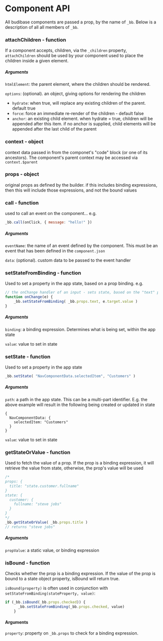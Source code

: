 # Component API

All budibase components are passed a prop, by the name of `_bb`. Below is a description of all all members of `_bb`.

### attachChildren - function

If a component accepts, children, via the `_children` property, `attachChildren` should be used by your component used to place the children inside a given element.

##### Arguments

`htmlElement`: the parent element, where the children should be rendered.

`options`: (optional). an object, giving options for rendering the children

- `hydrate`: when true, will replace any existing children of the parent. default true
- `force`: force an immediate re-render of the children - default false 
- `anchor`: an existing child element. when hydrate = true, children will be appended after this item. if no anchor is supplied, child elements will be appended after the last child of the parent

### context - object

context data passed in from the componet's "code" block (or one of its ancestors). The component's parent context may be accessed via `context.$parent`

### props - object

original props as defined by the builder. if this includes binding expressions, then this will include those expressions, and not the bound values

### call - function

 used to call an event on the component... e.g. 

```javascript
_bb.call(onClick, { message: "hello!" })
```

##### Arguments

`eventName`: the name of an event defined by the component. This must be an event that has been defined in the `component.json`

`data`: (optional). custom data to be passed to the event handler

### setStateFromBinding - function

Used to set a property in the app state, based on a prop binding. e.g.

```javascript
// the onChange handler of an input - sets state, based on the "text" prop
function onChange(e) {
	_bb.setStateFromBinding( _bb.props.text, e.target.value )
}
```

##### Arguments

`binding`: a binding expression. Determines what is being set, within the app state

`value`: value to set in state

### setState - function

Used to set a property in the app state

```javascript
_bb.setState( "NavComponentData.selectedItem", "Customers" )
```

##### Arguments

`path`: a path in the app state. This can be a multi-part identifier. E.g. the above example will result in the following being created or updated in state

```
{
  NavComponentData: {
    selectedItem: "Customers"
  }
}
```

`value`: value to set in state

### getStateOrValue - function

Used to fetch the value of a prop. If the prop is a binding expression, it will retrieve the value from state, otherwise, the prop's value will be used

```javascript
/*
props: {
  title: "state.customer.fullname"
}
state: {
  customer: {
    fullname: "steve jobs"
  }
}
*/
_bb.getStateOrValue( _bb.props.title )
// returns "steve jobs"
```

##### Arguments

`propValue`: a static value, or binding expression

### isBound - function

Checks whether the prop is a binding expression. If the value of the prop is bound to a state object property, isBound will return true. 

`isBound(property)` is often used in conjunction with `setStateFromBinding(stateProperty, value)`:

```javascript
if (_bb.isBound(_bb.props.checked)) {
      _bb.setStateFromBinding(_bb.props.checked, value)
    }
```

#### Arguments

`property`: property on `_bb.props` to check for a binding expression. 